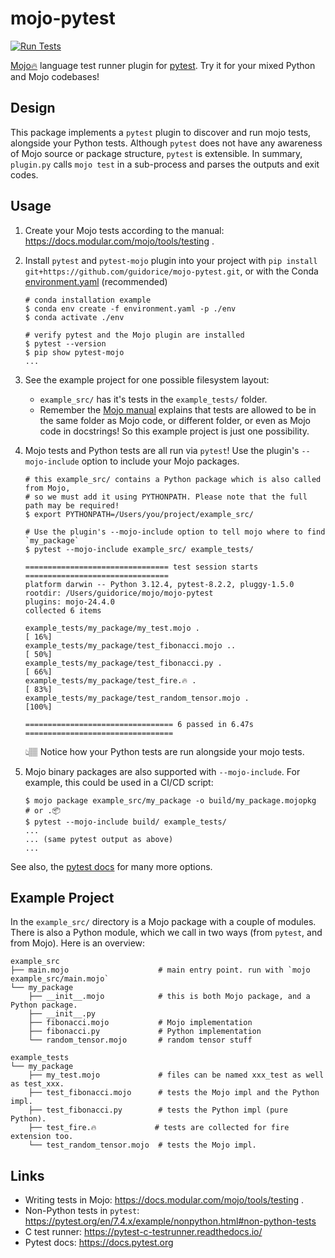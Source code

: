 # mojo-pytest

[![Run Tests](https://github.com/guidorice/mojo-pytest/actions/workflows/test.yml/badge.svg)](https://github.com/guidorice/mojo-pytest/actions/workflows/test.yml)

[Mojo🔥](https://github.com/modularml/mojo) language test runner plugin for [pytest](https://docs.pytest.org). Try it for
your mixed Python and Mojo codebases!

## Design

This package implements a `pytest` plugin to discover and run mojo tests, alongside your Python tests. Although `pytest`
does not have any awareness of Mojo source or package structure, `pytest` is extensible. In summary, `plugin.py` calls
`mojo test` in a sub-process and parses the outputs and exit codes.

## Usage

1. Create your Mojo tests according to the manual: https://docs.modular.com/mojo/tools/testing .

2. Install `pytest` and `pytest-mojo` plugin into your project
    with `pip install git+https://github.com/guidorice/mojo-pytest.git`, or with the Conda
    [environment.yaml](./environment.yaml) (recommended)
    ```shell
    # conda installation example
    $ conda env create -f environment.yaml -p ./env
    $ conda activate ./env

    # verify pytest and the Mojo plugin are installed
    $ pytest --version
    $ pip show pytest-mojo
    ...
    ```

3. See the example project for one possible filesystem layout:
    - `example_src/` has it's tests in the `example_tests/` folder.
    - Remember the [Mojo manual](https://docs.modular.com/mojo/tools/testing) explains
    that tests are allowed to be in the same folder as Mojo code, or different folder, or even as Mojo code in
    docstrings! So this example project is just one possibility.
4. Mojo tests and Python tests are all run via `pytest`! Use the plugin's `--mojo-include` option to include your
   Mojo packages.

    ```shell
    # this example_src/ contains a Python package which is also called from Mojo,
    # so we must add it using PYTHONPATH. Please note that the full path may be required!
    $ export PYTHONPATH=/Users/you/project/example_src/

    # Use the plugin's --mojo-include option to tell mojo where to find `my_package` 
    $ pytest --mojo-include example_src/ example_tests/

    ================================ test session starts ================================
    platform darwin -- Python 3.12.4, pytest-8.2.2, pluggy-1.5.0
    rootdir: /Users/guidorice/mojo/mojo-pytest
    plugins: mojo-24.4.0
    collected 6 items                                                                   

    example_tests/my_package/my_test.mojo .                                       [ 16%]
    example_tests/my_package/test_fibonacci.mojo ..                               [ 50%]
    example_tests/my_package/test_fibonacci.py .                                  [ 66%]
    example_tests/my_package/test_fire.🔥 .                                       [ 83%]
    example_tests/my_package/test_random_tensor.mojo .                            [100%]

    ================================= 6 passed in 6.47s =================================
    ```

    👆🏽 Notice how your Python tests are run alongside your mojo tests.

5. Mojo binary packages are also supported with `--mojo-include`. For example, this could be used in a CI/CD script:

    ```shell
    $ mojo package example_src/my_package -o build/my_package.mojopkg  # or .📦
    $ pytest --mojo-include build/ example_tests/
    ... 
    ... (same pytest output as above)
    ...
    ```

See also, the [pytest docs](https://docs.pytest.org) for many more options.

## Example Project

In the `example_src/` directory is a Mojo package with a couple of modules. There is also a Python module, which we call
in two ways (from `pytest`, and from Mojo). Here is an overview:

```shell
example_src
├── main.mojo                    # main entry point. run with `mojo example_src/main.mojo`
└── my_package
    ├── __init__.mojo            # this is both Mojo package, and a Python package.
    ├── __init__.py
    ├── fibonacci.mojo           # Mojo implementation
    ├── fibonacci.py             # Python implementation
    └── random_tensor.mojo       # random tensor stuff

example_tests
└── my_package
    ├── my_test.mojo             # files can be named xxx_test as well as test_xxx.
    ├── test_fibonacci.mojo      # tests the Mojo impl and the Python impl.
    ├── test_fibonacci.py        # tests the Python impl (pure Python).
    ├── test_fire.🔥             # tests are collected for fire extension too.
    └── test_random_tensor.mojo  # tests the Mojo impl.
```

## Links

- Writing tests in Mojo: https://docs.modular.com/mojo/tools/testing .
- Non-Python tests in `pytest`:  https://pytest.org/en/7.4.x/example/nonpython.html#non-python-tests
- C test runner: https://pytest-c-testrunner.readthedocs.io/
- Pytest docs: https://docs.pytest.org
